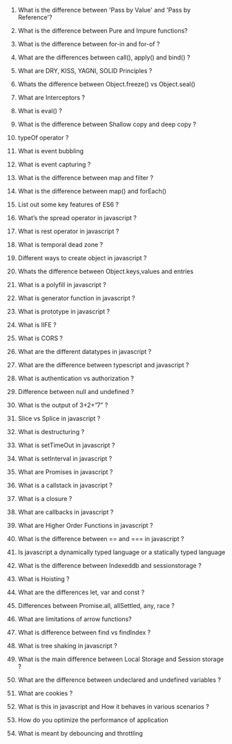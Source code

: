 1. What is the difference between 'Pass by Value' and 'Pass by Reference'?
2. What is the difference between Pure and Impure functions?
3. What is the difference between for-in and for-of ?
4. What are the differences between call(), apply() and bind() ?
5. What are DRY, KISS, YAGNI, SOLID Principles ?
6. Whats the difference between Object.freeze() vs Object.seal()
7. What are Interceptors ?
8. What is eval() ?
9. What is the difference between Shallow copy and deep copy ?
10. typeOf operator ?

49. What is event bubbling
50. What is event capturing ?
2. What is the difference between map and filter ?
3. What is the difference between map() and forEach() 
7. List out some key features of ES6 ?
8. What’s the spread operator in javascript ?
9. What is rest operator in javascript ?
11. What is temporal dead zone ?
12. Different ways to create object in javascript ?
13. Whats the difference between Object.keys,values and entries
15. What is a polyfill in javascript ?
16. What is generator function in javascript ?
17. What is prototype in javascript ?
18. What is IIFE ?
19. What is CORS ?
20. What are the different datatypes in javascript ?
21. What are the difference between typescript and javascript ?
22. What is authentication vs authorization ?
23. Difference between null and undefined ?
24. What is the output of 3+2+”7” ?
25. Slice vs Splice in javascript ?
26. What is destructuring ?
27. What is setTimeOut in javascript ?
28. What is setInterval in javascript ?
29. What are Promises in javascript ?
30. What is a callstack in javascript ?
31. What is a closure ?
32. What are callbacks in javascript ?
33. What are Higher Order Functions in javascript ?
34. What is the difference between == and === in javascript ?
35. Is javascript a dynamically typed language or a statically typed language 
36. What is the difference between Indexeddb and sessionstorage ?
38. What is Hoisting ?
39. What are the differences let, var and const ?
41. Differences between Promise.all, allSettled, any, race ?
42. What are limitations of arrow functions?
43. What is difference between find vs findIndex ?
44. What is tree shaking in javascript ?
45. What is the main difference between Local Storage and Session storage ?
48. What are the difference between undeclared and undefined variables ?
51. What are cookies ?
53. What is this in javascript and How it behaves in various scenarios ?
54. How do you optimize the performance of application
55. What is meant by debouncing and throttling